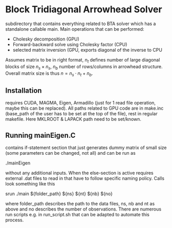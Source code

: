 # Block Tridiagonal Arrowhead Solver

subdirectory that contains everything related to BTA solver which has a standalone callable main. 
Main operations that can be performed:

- Cholesky decomposition (GPU)
- Forward-backward solve using Cholesky factor (CPU)
- selected matrix inversion (GPU, exports diagonal of the inverse to CPU

Assumes matrix to be in right format, $n_t$ defines number of large diagonal blocks of size $n_s \times n_s$, $n_b$ number of rows/columns in arrowhead structure. Overall matrix size is thus $n = n_s \cdot n_t + n_b$. 

## Installation

requires CUDA, MAGMA, Eigen, Armadillo (just for 1 read file operation, maybe this can be replaced). All paths related to GPU code are in make.inc (base_path of the user has to be set at the top of the file), rest in regular makefile. Here MKLROOT & LAPACK path need to be set/known. 


## Running mainEigen.C

contains if-statement section that just generates dummy matrix of small size (some parameters can be changed, not all) and can be run as 

./mainEigen 

without any additional inputs. When the else-section is active requires external .dat files to read in that have to follow specific naming policy. Calls look something like this

srun ./main ${folder_path} ${ns} ${nt} ${nb} ${no} 

where folder_path describes the path to the data files, ns, nb and nt as above and no describes the number of observations. There are numerous run scripts e.g. in run_script.sh that can be adapted to automate this process. 


